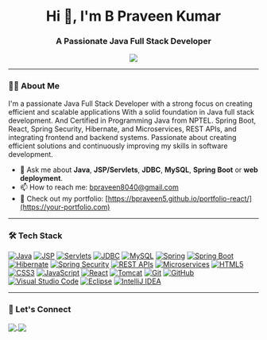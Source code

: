 <h1 align="center">Hi 👋, I'm B Praveen Kumar</h1>
<h3 align="center">A Passionate Java Full Stack Developer</h3>

<p align="center">
  <img src="https://readme-typing-svg.herokuapp.com?lines=Java+Full+Stack+Developer;Backend+with+Springboot+%7C+Servlets+%7C+JDBC;Frontend+with+React+%7C+CSS+%7C+JS;Let's+build+something+awesome!" />
</p>

---

### 👨‍💻 About Me
I'm a passionate Java Full Stack Developer with a strong focus on creating efficient and scalable applications With a solid foundation in Java full stack development. And Certified in Programming Java from NPTEL. Spring Boot, React, Spring Security, Hibernate, and Microservices, REST APIs, and integrating frontend and backend systems. Passionate about creating efficient solutions and continuously improving my skills in software development.
- 💬 Ask me about **Java**, **JSP/Servlets**, **JDBC**, **MySQL**, **Spring Boot** or **web deployment**.
- 📫 How to reach me: [bpraveen8040@gmail.com](mailto:bpraveen8040@gmail.com)
- 💼 Check out my portfolio: [https://bpraveen5.github.io/portfolio-react/](https://your-portfolio.com)

---

### 🛠️ Tech Stack
[![Java](https://img.shields.io/badge/Java-E76F00?style=flat&logo=openjdk&logoColor=white)](https://www.oracle.com/java/)
[![JSP](https://img.shields.io/badge/JSP-D32F2F?style=flat&logo=java&logoColor=white)](https://docs.oracle.com/javaee/7/tutorial/servlets.htm)
[![Servlets](https://img.shields.io/badge/Servlets-7B1FA2?style=flat&logo=apachetomcat&logoColor=white)](https://tomcat.apache.org/)
[![JDBC](https://img.shields.io/badge/JDBC-008080?style=flat&logo=databricks&logoColor=white)](https://docs.oracle.com/javase/8/docs/technotes/guides/jdbc/)
[![MySQL](https://img.shields.io/badge/MySQL-32C1AE?style=flat&logo=mysql&logoColor=black)](https://www.mysql.com/)
[![Spring](https://img.shields.io/badge/Spring-6DB33F?style=flat&logo=spring&logoColor=white)](https://spring.io/)
[![Spring Boot](https://img.shields.io/badge/Spring%20Boot-6DB33F?style=flat&logo=springboot&logoColor=white)](https://spring.io/projects/spring-boot)
[![Hibernate](https://img.shields.io/badge/Hibernate-59666C?style=flat&logo=hibernate&logoColor=white)](https://hibernate.org/)
[![Spring Security](https://img.shields.io/badge/Spring%20Security-6DB33F?style=flat&logo=springsecurity&logoColor=white)](https://spring.io/projects/spring-security)
[![REST APIs](https://img.shields.io/badge/REST%20APIs-25D366?style=flat&logo=swagger&logoColor=white)](https://swagger.io/)
[![Microservices](https://img.shields.io/badge/Microservices-25D366?style=flat&logo=docker&logoColor=white)](https://microservices.io/)
[![HTML5](https://img.shields.io/badge/HTML5-E44D26?style=flat&logo=html5&logoColor=white)](https://developer.mozilla.org/en-US/docs/Web/HTML)
[![CSS3](https://img.shields.io/badge/CSS3-254BDD?style=flat&logo=css3&logoColor=white)](https://developer.mozilla.org/en-US/docs/Web/CSS)
[![JavaScript](https://img.shields.io/badge/JavaScript-FFD600?style=flat&logo=javascript&logoColor=black)](https://developer.mozilla.org/en-US/docs/Web/JavaScript)
[![React](https://img.shields.io/badge/React-61DAFB?style=flat&logo=react&logoColor=black)](https://reactjs.org/)
[![Tomcat](https://img.shields.io/badge/Tomcat-444444?style=flat&logo=apachetomcat&logoColor=white)](https://tomcat.apache.org/)
[![Git](https://img.shields.io/badge/Git-F14E32?style=flat&logo=git&logoColor=white)](https://git-scm.com/)
[![GitHub](https://img.shields.io/badge/GitHub-121011?style=flat&logo=github&logoColor=white)](https://github.com/your-username)
[![Visual Studio Code](https://img.shields.io/badge/Visual%20Studio%20Code-007ACC?style=flat&logo=visualstudiocode&logoColor=white)](https://code.visualstudio.com/)
[![Eclipse](https://img.shields.io/badge/Eclipse-2C2255?style=flat&logo=eclipse&logoColor=white)](https://www.eclipse.org/)
[![IntelliJ IDEA](https://img.shields.io/badge/IntelliJ%20IDEA-000000?style=flat&logo=intellijidea&logoColor=white)](https://www.jetbrains.com/idea/)


---

### 🔗 Let's Connect

<p align="left">
  <a href="https://www.linkedin.com/in/b-praveen-kumar/)" target="_blank">
    <img align="center" src="https://img.shields.io/badge/LinkedIn-0A66C2?style=flat&logo=linkedin&logoColor=white)](https://www.linkedin.com/in/your-profile)" />
  </a>
  <a href="mailto:bpraveen8040@gmail.com">
    <img align="center" src="https://img.shields.io/badge/Email-1E91FF?style=flat&logo=gmail&logoColor=white)](mailto:your-email@example.com)" />
  </a>
</p>
